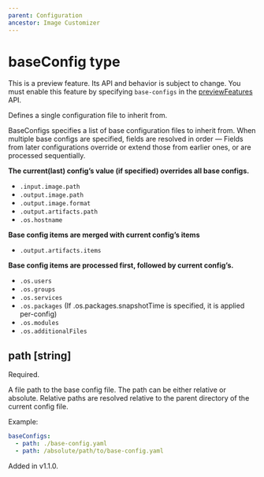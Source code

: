 ```yaml
---
parent: Configuration
ancestor: Image Customizer
---
```


# baseConfig type

This is a preview feature.
Its API and behavior is subject to change.
You must enable this feature by specifying `base-configs` in the
[previewFeatures](./config.md#previewfeatures-string) API.

Defines a single configuration file to inherit from.

BaseConfigs specifies a list of base configuration files to inherit from.
When multiple base configs are specified, fields are resolved in order —
Fields from later configurations override or extend those from earlier ones,
or are processed sequentially.

**The current(last) config’s value (if specified) overrides all base configs.**

- `.input.image.path`  
- `.output.image.path`  
- `.output.image.format`  
- `.output.artifacts.path`
- `.os.hostname`

**Base config items are merged with current config’s items**

- `.output.artifacts.items`

**Base config items are processed first, followed by current config’s.**

- `.os.users`
- `.os.groups`
- `.os.services`
- `.os.packages` (If .os.packages.snapshotTime is specified, it is applied per-config)
- `.os.modules`
- `.os.additionalFiles`

## path [string]

Required.

A file path to the base config file. The path can be either relative or absolute.
Relative paths are resolved relative to the parent directory of the current config file.

Example:

```yaml
baseConfigs:
  - path: ./base-config.yaml
  - path: /absolute/path/to/base-config.yaml
```

Added in v1.1.0.
